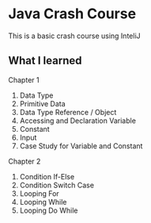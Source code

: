 # Java Crash Course
This is a basic crash course using InteliJ

## What I learned
Chapter 1
1. Data Type
2. Primitive Data
3. Data Type Reference / Object
4. Accessing and Declaration Variable
5. Constant
6. Input 
7. Case Study for Variable and Constant

Chapter 2
1. Condition If-Else
2. Condition Switch Case
3. Looping For
4. Looping While
5. Looping Do While
